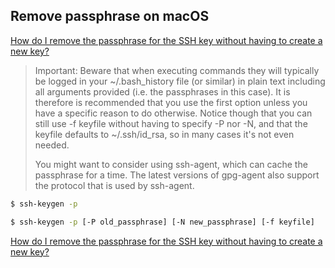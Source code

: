 ## Remove passphrase on macOS

[How do I remove the passphrase for the SSH key without having to create a new key?](https://stackoverflow.com/questions/112396/how-do-i-remove-the-passphrase-for-the-ssh-key-without-having-to-create-a-new-ke)
> Important: Beware that when executing commands they will typically be logged in your ~/.bash_history file (or similar) in plain text including all arguments provided (i.e. the passphrases in this case). It is therefore is recommended that you use the first option unless you have a specific reason to do otherwise. Notice though that you can still use -f keyfile without having to specify -P nor -N, and that the keyfile defaults to ~/.ssh/id_rsa, so in many cases it's not even needed.
>
> You might want to consider using ssh-agent, which can cache the passphrase for a time. The latest versions of gpg-agent also support the protocol that is used by ssh-agent.

```sh
$ ssh-keygen -p
```

```sh
$ ssh-keygen -p [-P old_passphrase] [-N new_passphrase] [-f keyfile]
```

[How do I remove the passphrase for the SSH key without having to create a new key?](https://stackoverflow.com/questions/112396/how-do-i-remove-the-passphrase-for-the-ssh-key-without-having-to-create-a-new-ke)
